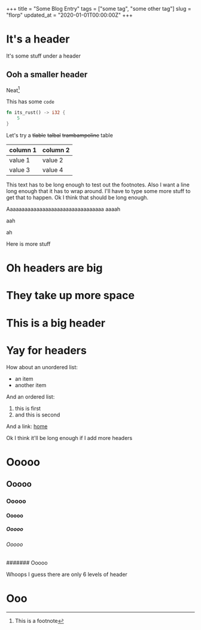 +++
title = "Some Blog Entry"
tags = ["some tag", "some other tag"]
slug = "florp"
updated_at = "2020-01-01T00:00:00Z"
+++

# It's a header
It's some stuff under a header

## Ooh a smaller header
Neat[^1]

This has some `code`
```rust
fn its_rust() -> i32 {
    5
}
```

Let's try a ~~tlable~~ ~~talbal~~ ~~trambampoline~~ table

|column 1|column 2|
|--------|--------|
|value 1|value 2|
|value 3|value 4|

This text has to be long enough to test out the footnotes. Also I want a line long enough that it has to wrap around. I'll have to type some more stuff to get that to happen. Ok I think that should be long enough.

Aaaaaaaaaaaaaaaaaaaaaaaaaaaaaaaaa
aaaah

aah

ah


Here is more stuff

# Oh headers are big
# They take up more space
# This is a big header
# Yay for headers

How about an unordered list:
* an item
* another item

And an ordered list:
1. this is first
1. and this is second

And a link: [home](/)

Ok I think it'll be long enough if I add more headers

# Ooooo
## Ooooo
### Ooooo
#### Ooooo
##### Ooooo
###### Ooooo
####### Ooooo

Whoops I guess there are only 6 levels of header
# Ooo

[^1]: This is a footnote